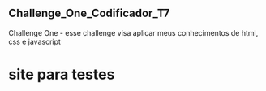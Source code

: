 ## Challenge_One_Codificador_T7
 Challenge One -  esse challenge visa aplicar meus conhecimentos de html, css e javascript
# site para testes


